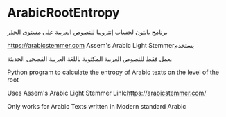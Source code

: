 # ArabicRootEntropy
برنامج بايثون لحساب إنتروبيا للنصوص العربية على مستوى الجذر

https://arabicstemmer.com Assem's Arabic Light Stemmerيستخدم

يعمل فقط للنصوص العربية المكتوبة باللغة العربية الفصحى الحديثة

Python program to calculate the entropy of Arabic texts on the level of the root

Uses Assem's Arabic Light Stemmer Link:https://arabicstemmer.com/

Only works for Arabic Texts written in Modern standard Arabic 
